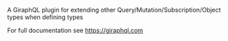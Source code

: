 A GiraphQL plugin for extending other Query/Mutation/Subscription/Object types when defining types

For full documentation see https://giraphql.com

